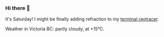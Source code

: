 ### Hi there :wave:

It's Saturday! I might be finally adding refraction to my [terminal raytracer](https://github.com/bewuethr/bash-raytracer).

Weather in Victoria BC: partly cloudy, at +15°C.
